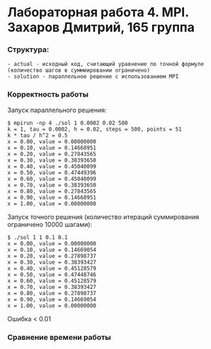 # Лабораторная работа 4. MPI. Захаров Дмитрий, 165 группа

### Структура:
```
- actual - исходный код, считающий уравнение по точной формуле (количество шагов в суммиировании ограничено)
- solution - параллельное решение с использованием MPI
```

### Корректность работы

Запуск параллельного решения:
```
$ mpirun -np 4 ./sol 1 0.0002 0.02 500
k = 1, tau = 0.0002, h = 0.02, steps = 500, points = 51
k * tau / h^2 = 0.5
x = 0.00, value = 0.00000000
x = 0.10, value = 0.14668951
x = 0.20, value = 0.27843565
x = 0.30, value = 0.38393650
x = 0.40, value = 0.45040099
x = 0.50, value = 0.47449396
x = 0.60, value = 0.45040099
x = 0.70, value = 0.38393650
x = 0.80, value = 0.27843565
x = 0.90, value = 0.14668951
x = 1.00, value = 0.00000000
```

Запуск точного решения (количество итераций суммирования ограничено 10000 шагами):
```
$ ./sol 1 1 0.1 0.1
x = 0.00, value = 0.00000000
x = 0.10, value = 0.14669054
x = 0.20, value = 0.27898737
x = 0.30, value = 0.38393427
x = 0.40, value = 0.45128579
x = 0.50, value = 0.47448746
x = 0.60, value = 0.45128579
x = 0.70, value = 0.38393427
x = 0.80, value = 0.27898737
x = 0.90, value = 0.14669054
x = 1.00, value = 0.00000000
```

Ошибка < 0.01

### Сравнение времени работы
